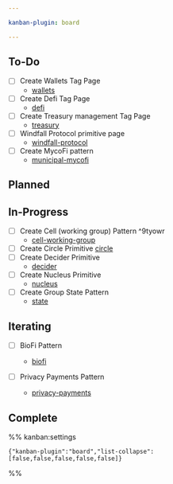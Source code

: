 ```yaml
---

kanban-plugin: board

---
```


## To-Do

- [ ] Create Wallets Tag Page
	- [wallets](tags/wallets.md)
- [ ] Create Defi Tag Page
	- [defi](tags/defi.md)
- [ ] Create Treasury management Tag Page
	- [treasury](tags/treasury.md)
- [ ] Windfall Protocol primitive page
	- [windfall-protocol](artifacts/primitives/windfall-protocol.md)
- [ ] Create MycoFi pattern
	- [municipal-mycofi](notes/rpp/working-docs/municipal-mycofi.md)


## Planned



## In-Progress

- [ ] Create Cell (working group) Pattern ^9tyowr
	- [cell-working-group](notes/rpp/working-docs/cell-working-group.md)
- [ ] Create Circle Primitive [circle](notes/rpp/working-docs/circle.md)
- [ ] Create Decider Primitive 
	- [decider](notes/rpp/working-docs/decider.md)
- [ ] Create Nucleus Primitive
	- [nucleus](notes/rpp/working-docs/nucleus.md)
- [ ] Create Group State Pattern
	- [state](notes/rpp/working-docs/state.md)


## Iterating

- [ ] BioFi Pattern
	
	- [biofi](artifacts/patterns/biofi.md)
- [ ] Privacy Payments Pattern
	- [privacy-payments](artifacts/patterns/privacy-payments.md)


## Complete





%% kanban:settings
```
{"kanban-plugin":"board","list-collapse":[false,false,false,false,false]}
```
%%